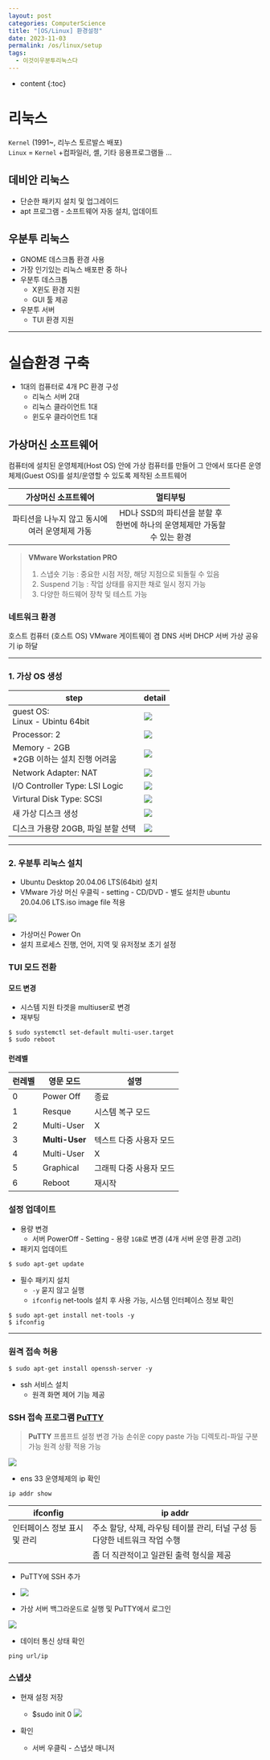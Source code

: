 ```yaml
---
layout: post
categories: ComputerScience
title: "[OS/Linux] 환경설정"
date: 2023-11-03
permalink: /os/linux/setup
tags:
  - 이것이우분투리눅스다
---
```


* content 
{:toc}

# 리눅스

`Kernel` (1991~, 리누스 토르발스 배포) <br>
`Linux` = `Kernel` +컴파일러, 셸, 기타 응용프로그램들 ...




## 데비안 리눅스

- 단순한 패키지 설치 및 업그레이드
- apt 프로그램 - 소프트웨어 자동 설치, 업데이트

## 우분투 리눅스

- GNOME 데스크톱 환경 사용
- 가장 인기있는 리눅스 배포판 중 하나
- 우분투 데스크톱
  - X윈도 환경 지원
  - GUI 툴 제공
- 우분투 서버
  - TUI 환경 지원

---

# 실습환경 구축

- 1대의 컴퓨터로 4개 PC 환경 구성
  - 리눅스 서버 2대
  - 리눅스 클라이언트 1대
  - 윈도우 클라이언트 1대

## 가상머신 소프트웨어

컴퓨터에 설치된 운영체제(Host OS) 안에 가상 컴퓨터를 만들어 그 안에서 또다른 운영체제(Guest OS)를 설치/운영할 수 있도록 제작된 소프트웨어

|                가상머신 소프트웨어                 |                                     멀티부팅                                     |
| :------------------------------------------------: | :------------------------------------------------------------------------------: |
| 파티션을 나누지 않고 동시에 <br>여러 운영체제 가동 | HD나 SSD의 파티션을 분할 후 <br>한번에 하나의 운영체제만 가동할 <br>수 있는 환경 |

> **VMware Workstation PRO**
>
> 1. 스냅숏 기능 : 중요한 시점 저장, 해당 지점으로 되돌릴 수 있음
> 2. Suspend 기능 : 작업 상태를 유지한 채로 일시 정지 가능
> 3. 다양한 하드웨어 장착 및 테스트 가능

### 네트워크 환경

호스트 컴퓨터 (호스트 OS)
VMware
게이트웨이 겸 DNS 서버
DHCP 서버
가상 공유기
ip 하달

---

### 1. 가상 OS 생성

| step                                              | detail                                   |
| ------------------------------------------------- | ---------------------------------------- |
| guest OS: <br>Linux - Ubintu 64bit                | ![](https://i.imgur.com/bXtvxpz.png)<br> |
| Processor: 2                                      | ![](https://i.imgur.com/ghynavu.png)<br> |
| Memory - 2GB<br>\*2GB 이하는 설치 진행 어려움<br> | ![](https://i.imgur.com/Yp3RHw5.png)<br> |
| Network Adapter: NAT                              | ![](https://i.imgur.com/PUYjBwO.png)<br> |
| I/O Controller Type: LSI Logic                    | ![](https://i.imgur.com/f13y5d5.png)<br> |
| Virtural Disk Type: SCSI                          | ![](https://i.imgur.com/HmJfIKJ.png)<br> |
| 새 가상 디스크 생성                               | ![](https://i.imgur.com/suO4zFL.png)<br> |
| 디스크 가용량 20GB, 파일 분할 선택                | ![](https://i.imgur.com/3oCONhv.png)<br> |

---

### 2. 우분투 리눅스 설치

- Ubuntu Desktop 20.04.06 LTS(64bit) 설치
- VMware 가상 머신 우클릭 - setting - CD/DVD - 별도 설치한 ubuntu 20.04.06 LTS.iso image file 적용

![](https://i.imgur.com/LHuoZq0.png)

- 가상머신 Power On
- 설치 프로세스 진행, 언어, 지역 및 유저정보 초기 설정

### TUI 모드 전환

#### 모드 변경

- 시스템 지원 타겟을 multiuser로 변경
- 재부팅

```
$ sudo systemctl set-default multi-user.target
$ sudo reboot
```

#### 런레벨

| 런레벨 | 영문 모드      | 설명                    |
| ------ | -------------- | ----------------------- |
| 0      | Power Off      | 종료                    |
| 1      | Resque         | 시스템 복구 모드        |
| 2      | Multi-User     | X                       |
| 3      | **Multi-User** | 텍스트 다중 사용자 모드 |
| 4      | Multi-User     | X                       |
| 5      | Graphical      | 그래픽 다중 사용자 모드 |
| 6      | Reboot         | 재시작                  |

### 설정 업데이트

- 용량 변경
  - 서버 PowerOff - Setting - 용량 `1GB`로 변경 (4개 서버 운영 환경 고려)
- 패키지 업데이트

```shell
$ sudo apt-get update
```

- 필수 패키지 설치
  - `-y` 묻지 않고 실행
  - `ifconfig` net-tools 설치 후 사용 가능, 시스템 인터페이스 정보 확인

```shell
$ sudo apt-get install net-tools -y
$ ifconfig
```

---

### 원격 접속 허용

```shell
$ sudo apt-get install openssh-server -y
```

- ssh 서비스 설치
  - 원격 화면 제어 기능 제공

### SSH 접속 프로그램 [PuTTY](https://www.putty.org/)

> **PuTTY**
> 프롬프트 설정 변경 가능
> 손쉬운 copy paste 가능
> 디렉토리-파일 구분 가능
> 원격 상황 적용 가능

![](https://i.imgur.com/JAjHaWC.png)

- ens 33 운영체제의 ip 확인

```shell
ip addr show
```

| ifconfig                     | ip addr                                                                     |
| ---------------------------- | --------------------------------------------------------------------------- |
| 인터페이스 정보 표시 및 관리 | 주소 할당, 삭제, 라우팅 테이블 관리, 터널 구성 등 다양한 네트워크 작업 수행 |
|                              | 좀 더 직관적이고 일관된 출력 형식을 제공                                    |

- PuTTY에 SSH 추가
- ![](https://i.imgur.com/RWonmxA.png)

- 가상 서버 백그라운드로 실행 및 PuTTY에서 로그인

![](https://i.imgur.com/9hDs1fc.png)

- 데이터 통신 상태 확인

```shell
ping url/ip
```

### 스냅샷

- 현재 설정 저장

  - $sudo init 0
    ![](https://i.imgur.com/nrSTAqY.png)

- 확인
  - 서버 우클릭 - 스냅샷 매니저

